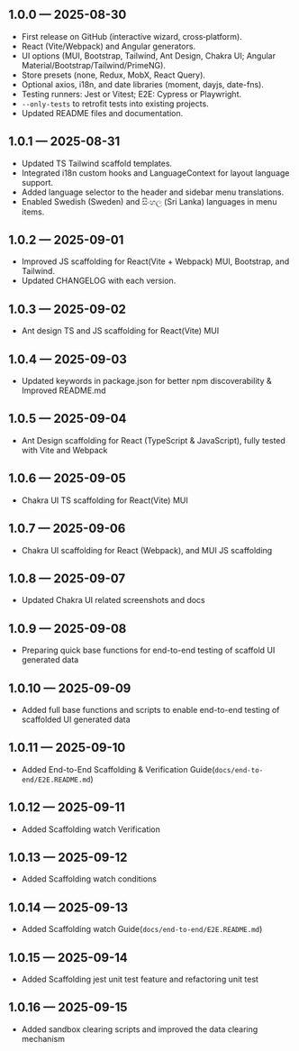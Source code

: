 ## 1.0.0 — 2025-08-30
- First release on GitHub (interactive wizard, cross‑platform).
- React (Vite/Webpack) and Angular generators.
- UI options (MUI, Bootstrap, Tailwind, Ant Design, Chakra UI; Angular Material/Bootstrap/Tailwind/PrimeNG).
- Store presets (none, Redux, MobX, React Query).
- Optional axios, i18n, and date libraries (moment, dayjs, date-fns).
- Testing runners: Jest or Vitest; E2E: Cypress or Playwright.
- `--only-tests` to retrofit tests into existing projects.
- Updated README files and documentation.

## 1.0.1 — 2025-08-31
- Updated TS Tailwind scaffold templates.
- Integrated i18n custom hooks and LanguageContext for layout language support.
- Added language selector to the header and sidebar menu translations.
- Enabled Swedish (Sweden) and සිංහල (Sri Lanka) languages in menu items.

## 1.0.2 — 2025-09-01
- Improved JS scaffolding for React(Vite + Webpack) MUI, Bootstrap, and Tailwind.
- Updated CHANGELOG with each version.

## 1.0.3 — 2025-09-02
- Ant design TS and JS scaffolding for React(Vite) MUI

## 1.0.4 — 2025-09-03
- Updated keywords in package.json for better npm discoverability & Improved README.md

## 1.0.5 — 2025-09-04
- Ant Design scaffolding for React (TypeScript & JavaScript), fully tested with Vite and Webpack

## 1.0.6 — 2025-09-05
- Chakra UI TS scaffolding for React(Vite) MUI

## 1.0.7 — 2025-09-06
- Chakra UI scaffolding for React (Webpack), and MUI JS scaffolding

## 1.0.8 — 2025-09-07
- Updated Chakra UI related screenshots and docs

## 1.0.9 — 2025-09-08
- Preparing quick base functions for end-to-end testing of scaffold UI generated data 

## 1.0.10 — 2025-09-09
- Added full base functions and scripts to enable end-to-end testing of scaffolded UI generated data

## 1.0.11 — 2025-09-10
- Added End-to-End Scaffolding & Verification Guide(`docs/end-to-end/E2E.README.md`)

## 1.0.12 — 2025-09-11
- Added Scaffolding watch Verification

## 1.0.13 — 2025-09-12
- Added Scaffolding watch conditions

## 1.0.14 — 2025-09-13
- Added Scaffolding watch Guide(`docs/end-to-end/E2E.README.md`)

## 1.0.15 — 2025-09-14
- Added Scaffolding jest unit test feature and refactoring unit test

## 1.0.16 — 2025-09-15
- Added sandbox clearing scripts and improved the data clearing mechanism


